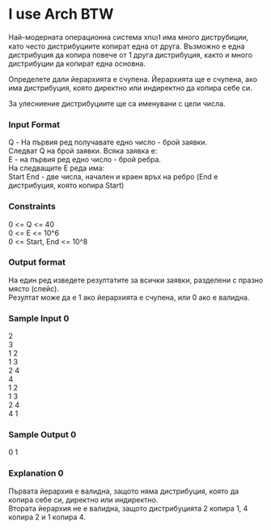# I use Arch BTW

Най-модерната операционна система xnuᴉ˥ има много диструбиции, като често дистрибуциите копират една от друга. Възможно е една дистрибуция да копира повече от 1 друга дистрибуция, както и много дистрибуции да копират една основна.

Определете дали йерархията е счупена. Йерархията ще е счупена, ако има дистрибуция, която директно или индиректно да копира себе си.

За улесниение дистрибуциите ще са именувани с цели числа.

### Input Format

Q - На първия ред получавате едно число - брой заявки. <br>
Следват Q на брой заявки. Всяка заявка е: <br>
E - на първия ред едно число - брой ребра. <br>
На следващите E реда има: <br>
Start End - две числа, начален и краен връх на ребро (End е дистрибуция, която копира Start)

### Constraints

0 <= Q <= 40 <br>
0 <= E <= 10^6 <br>
0 <= Start, End <= 10^8

### Output format

На един ред изведете резултатите за всички заявки, разделени с празно място (спейс). <br>
Резултат може да е 1 ако йерархията е счупена, или 0 ако е валидна.

### Sample Input 0

2 <br>
3 <br>
1 2 <br>
1 3 <br>
2 4 <br>
4 <br>
1 2 <br>
1 3 <br>
2 4 <br>
4 1

### Sample Output 0

0 1

### Explanation 0

Първата йерархия е валидна, защото няма дистрибуция, която да копира себе си, директно или индиректно. <br>
Втората йерархия не е валидна, защото дистрибуцията 2 копира 1, 4 копира 2 и 1 копира 4.
